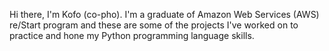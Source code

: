 Hi there, I'm Kofo (co-pho).
I'm a graduate of Amazon Web Services (AWS) re/Start program and these are some of the projects I've worked on to practice and hone my Python programming language skills.
